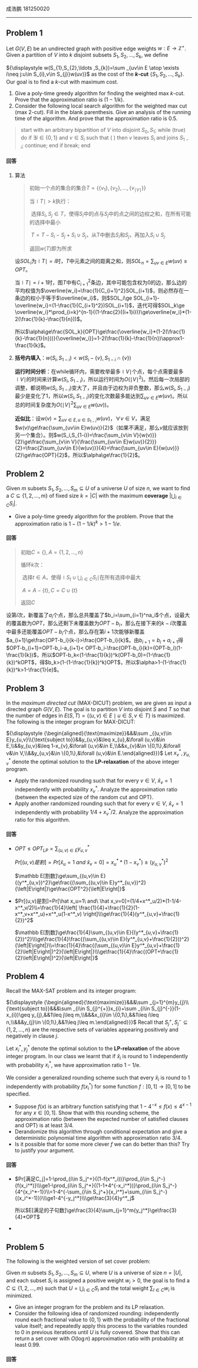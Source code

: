 成浩鹏 181250020

---

## Problem 1

Let ${\displaystyle G(V,E)}$ be an undirected graph with positive edge weights ${\displaystyle w:E\to \mathbb {Z} ^{+}}$. Given a partition of ${\displaystyle V}$ into ${\displaystyle k}$ disjoint subsets ${\displaystyle S_{1},S_{2},\ldots ,S_{k}}$, we define

${\displaystyle w(S_{1},S_{2},\ldots ,S_{k})=\sum _{uv\in E \atop \exists i\neq j:u\in S_{i},v\in S_{j}}w(uv)}$
as the cost of the **${\displaystyle k}$-cut** ${\displaystyle \{S_{1},S_{2},\ldots ,S_{k}\}}$. Our goal is to find a ${\displaystyle k}$-cut with maximum cost.

1. Give a poly-time greedy algorithm for finding the weighted max ${\displaystyle k}$-cut. Prove that the approximation ratio is ${\displaystyle (1-1/k)}$.
2. Consider the following local search algorithm for the weighted max cut (max 2-cut).
   Fill in the blank parenthesis. Give an analysis of the running time of the algorithm. And prove that the approximation ratio is 0.5.

> start with an arbitrary bipartition of ${\displaystyle V}$ into disjoint ${\displaystyle S_{0},S_{1}}$;
> while (true) do
>    if ${\displaystyle \exists i\in \{0,1\}}$ and ${\displaystyle v\in S_{i}}$ such that (          )
>       then ${\displaystyle v}$ leaves ${\displaystyle S_{i}}$ and joins ${\displaystyle S_{1-i}}$;
>       continue;
>    end if
>    break;
> end

#### 回答

1. 算法

   > 初始一个点的集合的集合$T=\{\{v_1\},\{v_2\},\ldots,\{v_{\mid V\mid}\}\}$
   >
   > 当$\mid T\mid>k$执行：
   >
   > ​	选择$S_i,S_j\in T$，使得$S_i$中的点与$S_j$中的点之间的边权之和，在所有可能的选择中最小
   >
   > ​	$T=T-S_i-S_j+S_i\cup S_j$，从T中删去$S_i$和$S_j$，再加入$S_i\cup S_j$
   >
   > 返回$w(T)$即为所求

   设$SOL_i$为$\mid T\mid=i$时，$T$中元素之间的距离之和，则$SOL_n=\sum_{uv\in E} w(uv)\ge OPT$。
   
   当$\mid T\mid=i+1$时，图$T$中有$C_{i+1}^2$条边，其中可能包含权为$0$的边，那么边的平均权值为$\overline{w_i}=\frac{1}{C_{i+1}^2}SOL_{i+1}$，则必然存在一条边的权小于等于$\overline{w_i}$，则$SOL_i\ge SOL_{i+1}-\overline{w_i}=(1-\frac{1}{C_{i+1}^2})SOL_{i+1}$，迭代可得$SOL_k\ge \overline{w_i}*\prod_{i=k}^{n-1}{(1-\frac{2}{(i+1)i})}\ge\overline{w_i}*(1-2(\frac{1}{k}-\frac{1}{n}))$。
   
   所以$\alpha\ge\frac{SOL_k}{OPT}\ge\frac{\overline{w_i}*(1-2(\frac{1}{k}-\frac{1}{n}))}{\overline{w_i}}=1-2(\frac{1}{k}-\frac{1}{n})\approx1-\frac{1}{k}$。
   
2. **括号内填入**：$w(S_i,S_{1-i})<w(S_i-\{v\},S_{1-i}\cap\{v\})$

   **运行时间分析**：在while循环内，需要枚举最多$\mid V \mid$个点，每个点需要最多$\mid V\mid$的时间来计算$w(S_i,S_{1-i})$，所以运行时间为$O(\mid V\mid^2)$。然后每一次局部的调整，都说明$w(S_i,S_{1-i})$变大了，并且由于边权为非负整数，那么$w(S_i,S_{1-i})$最少是变化了$1$，所以$w(S_i,S_{1-i})$的变化次数最多能达到$\sum_{uv\in E}w(uv)$。所以总的时间复杂度为$O(\mid V\mid^2\sum_{uv\in E}w(uv))$。
   
   **近似比**：设$w(v)=\sum_{uv\in E,u\in S_{1-i}}w(uv)$，$\forall v\in V$，满足$w(v)\ge\frac{\sum_{uv\in E}w(uv)}{2}$（如果不满足，那么$v$就应该放到另一个集合）。则$w(S_i,S_{1-i})=\frac{\sum_{v\in V}{w(v)}}{2}\ge\frac{\sum_{v\in V}{\frac{\sum_{uv\in E}w(uv)}{2}}}{2}=\frac{2\sum_{uv\in E}{w(uv)}}{4}=\frac{\sum_{uv\in E}{w(uv)}}{2}\ge\frac{OPT}{2}$，所以$\alpha\ge\frac{1}{2}$。

## Problem 2

Given ${\displaystyle m}$ subsets ${\displaystyle S_{1},S_{2},\ldots ,S_{m}\subseteq U}$ of a universe ${\displaystyle U}$ of size ${\displaystyle n}$, we want to find a ${\displaystyle C\subseteq \{1,2,\ldots ,{m}\}}$ of fixed size ${\displaystyle k=|C|}$ with the maximum **coverage** ${\displaystyle \left|\bigcup _{i\in C}S_{i}\right|}$.

- Give a poly-time greedy algorithm for the problem. Prove that the approximation ratio is ${\displaystyle 1-(1-1/k)^{k}>1-1/e}$.

#### 回答

> 初始$C=\{\},A=\{1,2,\ldots,n\}$
>
> 循环$k$次：
>
> ​	选择$t\in A$，使得$\mid\displaystyle S_t\cup \bigcup_{i\in C}S_i\mid$在所有选择中最大
>
> ​	$A=A-\{t\},C=C\cup\{t\}$
>
> 返回$C$

设第$i$次，新覆盖了$a_i$个点，那么总共覆盖了$b_i=\sum_{i=1}^na_i$个点，设最大的覆盖数为$OPT$，那么还剩下未覆盖数为$OPT-b_i$，那么在接下来的$k-i$次覆盖中最多还能覆盖$OPT-b_i$个点，那么存在第$i+1$次能够新覆盖$a_{i+1}\ge\frac{OPT-b_i}{k-i}>\frac{OPT-b_i}{k}$。由$b_{i+1}=b_i+a_{i+1}$得$OPT-b_{i+1}=OPT-b_i-a_{i+1}< OPT-b_i-\frac{OPT-b_i}{k}=(OPT-b_i)(1-\frac{1}{k})$，所以$OPT-b_k<(1-\frac{1}{k})^k(OPT-b_0)=(1-\frac{1}{k})^kOPT$，得$b_k>(1-(1-\frac{1}{k})^k)OPT$，所以$\alpha>1-(1-\frac{1}{k})^k>1-\frac{1}{e}$。

## Problem 3

In the *maximum directed cut* (MAX-DICUT) problem, we are given as input a directed graph ${\displaystyle G(V,E)}$. The goal is to partition ${\displaystyle V}$ into disjoint ${\displaystyle S}$ and ${\displaystyle T}$ so that the number of edges in ${\displaystyle E(S,T)=\{(u,v)\in E\mid u\in S,v\in T\}}$ is maximized. The following is the integer program for MAX-DICUT:

${\displaystyle {\begin{aligned}{\text{maximize}}&&&\sum _{(u,v)\in E}y_{u,v}\\{\text{subject to}}&&y_{u,v}&\leq x_{u},&\forall (u,v)&\in E,\\&&y_{u,v}&\leq 1-x_{v},&\forall (u,v)&\in E,\\&&x_{v}&\in \{0,1\},&\forall v&\in V,\\&&y_{u,v}&\in \{0,1\},&\forall (u,v)&\in E.\end{aligned}}}$
Let ${\displaystyle x_{v}^{*},y_{u,v}^{*}}$ denote the optimal solution to the **LP-relaxation** of the above integer program.

- Apply the randomized rounding such that for every ${\displaystyle v\in V}$, ${\displaystyle {\hat {x}}_{v}=1}$ independently with probability ${\displaystyle x_{v}^{*}}$. Analyze the approximation ratio (between the expected size of the random cut and OPT).
- Apply another randomized rounding such that for every ${\displaystyle v\in V}$, ${\displaystyle {\hat {x}}_{v}=1}$ independently with probability ${\displaystyle 1/4+x_{v}^{*}/2}$. Analyze the approximation ratio for this algorithm.

#### 回答

- $OPT\le OPT_{LP}=\sum_{(u,v)\in E}y^*_{u,v}$

  $Pr[(u,v)是割]=Pr[\hat x_u=1\ and\ \hat x_v=0]=x^*_u*(1-x^*_v)\ge (y^*_{u,v})^2$

  $\mathbb E[割数]\ge\sum_{(u,v)\in E}{(y^*_{u,v})^2}\ge\frac{(\sum_{(u,v)\in E}y^*_{u,v})^2}{\left|E\right|}\ge\frac{OPT^2}{\left|E\right|}$
  
- $Pr[(u,v)是割]=Pr[\hat x_u=1\ and\ \hat x_v=0]=(1/4+x^*_u/2)*(1-1/4-x^*_v/2)\\=\frac{1}{4}\left[ \frac{1}{4}+\frac{1}{2}(1-x^*_v+x^*_u)+x^*_u(1-x^*_v) \right]\\\ge\frac{1}{4}(y^*_{u,v}+\frac{1}{2})^2$

  $\mathbb E[割数]\ge\frac{1}{4}\sum_{(u,v)\in E}{(y^*_{u,v}+\frac{1}{2})^2}\\\ge\frac{1}{4}\frac{(\sum_{(u,v)\in E}(y^*_{u,v}+\frac{1}{2}))^2}{\left|E\right|}\\=\frac{1}{4}\frac{(\sum_{(u,v)\in E}y^*_{u,v}+\frac{1}{2}\left|E\right|)^2}{\left|E\right|}\\\ge\frac{1}{4}\frac{(OPT+\frac{1}{2}\left|E\right|)^2}{\left|E\right|}$

## Problem 4

Recall the MAX-SAT problem and its integer program:

${\displaystyle {\begin{aligned}{\text{maximize}}&&&\sum _{j=1}^{m}y_{j}\\{\text{subject to}}&&&\sum _{i\in S_{j}^{+}}x_{i}+\sum _{i\in S_{j}^{-}}(1-x_{i})\geq y_{j},&&1\leq j\leq m,\\&&&x_{i}\in \{0,1\},&&1\leq i\leq n,\\&&&y_{j}\in \{0,1\},&&1\leq j\leq m.\end{aligned}}}$
Recall that ${\displaystyle S_{j}^{+},S_{j}^{-}\subseteq \{1,2,\ldots ,n\}}$ are the respective sets of variables appearing positively and negatively in clause ${\displaystyle j}$.

Let ${\displaystyle x_{i}^{*},y_{j}^{*}}$ denote the optimal solution to the **LP-relaxation** of the above integer program. In our class we learnt that if ${\displaystyle {\hat {x}}_{i}}$ is round to 1 independently with probability ${\displaystyle x_{i}^{*}}$, we have approximation ratio ${\displaystyle 1-1/\mathrm {e} }$.

We consider a generalized rounding scheme such that every ${\displaystyle {\hat {x}}_{i}}$ is round to 1 independently with probability ${\displaystyle f(x_{i}^{*})}$ for some function ${\displaystyle f:[0,1]\to [0,1]}$ to be specified.

- Suppose ${\displaystyle f(x)}$ is an arbitrary function satisfying that ${\displaystyle 1-4^{-x}\leq f(x)\leq 4^{x-1}}$ for any ${\displaystyle x\in [0,1]}$. Show that with this rounding scheme, the approximation ratio (between the expected number of satisfied clauses and OPT) is at least ${\displaystyle 3/4}$.
- Derandomize this algorithm through conditional expectation and give a deterministic polynomial time algorithm with approximation ratio ${\displaystyle 3/4}$.
- Is it possible that for some more clever ${\displaystyle f}$ we can do better than this? Try to justify your argument.

#### 回答

- $Pr[满足C_j]=1-\prod_{i\in S_j^+}{(1-f(x^*_i))}\prod_{i\in S_j^-}{f(x_i^*)}\\\ge1-\prod_{i\in S_j^+}{(1-1+4^{-x_i^*})}\prod_{i\in S_j^-}{4^{x_i^*-1}}\\=1-4^{-\sum_{i\in S_j^+}{x_i^*}+\sum_{i\in S_j^-}{(x_i^*-1)}}\\\ge1-4^{-y_j^*}\\\ge\frac{3}{4}y^*_j$

  所以$E[满足的子句数]\ge\frac{3}{4}\sum_{j=1}^m{y_j^*}\ge\frac{3}{4}*OPT$

- 

## Problem 5

The following is the weighted version of set cover problem:

Given ${\displaystyle m}$ subsets ${\displaystyle S_{1},S_{2},\ldots ,S_{m}\subseteq U}$, where ${\displaystyle U}$ is a universe of size ${\displaystyle n=|U|}$, and each subset ${\displaystyle S_{i}}$ is assigned a positive weight ${\displaystyle w_{i}>0}$, the goal is to find a ${\displaystyle C\subseteq \{1,2,\ldots ,m\}}$ such that ${\displaystyle U=\bigcup _{i\in C}S_{i}}$ and the total weight ${\displaystyle \sum _{I\in C}w_{i}}$ is minimized.

- Give an integer program for the problem and its LP relaxation.
- Consider the following idea of randomized rounding: independently round each fractional value to ${\displaystyle \{0,1\}}$ with the probability of the fractional value itself; and repeatedly apply this process to the variables rounded to 0 in previous iterations until ${\displaystyle U}$ is fully covered. Show that this can return a set cover with ${\displaystyle O(\log n)}$ approximation ratio with probability at least ${\displaystyle 0.99}$.

#### 回答

